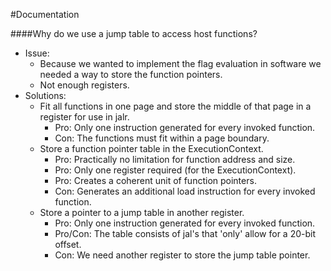 #Documentation

####Why do we use a jump table to access host functions?
* Issue:
	* Because we wanted to implement the flag evaluation in software we needed a way to store the function pointers.
	* Not enough registers.
* Solutions:
	* Fit all functions in one page and store the middle of that page in a register for use in jalr.
		* Pro: Only one instruction generated for every invoked function.
		* Con: The functions must fit within a page boundary.
	* Store a function pointer table in the ExecutionContext.
		* Pro: Practically no limitation for function address and size.
		* Pro: Only one register required (for the ExecutionContext).
		* Pro: Creates a coherent unit of function pointers.
		* Con: Generates an additional load instruction for every invoked function.
	* Store a pointer to a jump table in another register.
		* Pro: Only one instruction generated for every invoked function.
		* Pro/Con: The table consists of jal's that 'only' allow for a 20-bit offset.
		* Con: We need another register to store the jump table pointer.